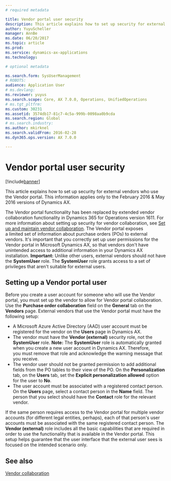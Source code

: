```yaml
---
# required metadata

title: Vendor portal user security
description: This article explains how to set up security for external vendors who use the Vendor portal. This information applies only to the February 2016 &amp; May 2016 versions of Dynamics AX.
author: YuyuScheller
manager: AnnBe
ms.date: 06/20/2017
ms.topic: article
ms.prod: 
ms.service: dynamics-ax-applications
ms.technology: 

# optional metadata

ms.search.form: SysUserManagement
# ROBOTS: 
audience: Application User
# ms.devlang: 
ms.reviewer: yuyus
ms.search.scope: Core, AX 7.0.0, Operations, UnifiedOperations
# ms.tgt_pltfrm: 
ms.custom: 30231
ms.assetid: 3574db17-81c7-4c5a-999b-0098aa0b9cda
ms.search.region: Global
# ms.search.industry: 
ms.author: mkirknel
ms.search.validFrom: 2016-02-28
ms.dyn365.ops.version: AX 7.0.0

---
```


# Vendor portal user security

[!include[banner](../includes/banner.md)]


This article explains how to set up security for external vendors who use the Vendor portal. This information applies only to the February 2016 &amp; May 2016 versions of Dynamics AX.

The Vendor portal functionality has been replaced by extended vendor collaboration functionality in Dynamics 365 for Operations version 1611. For more information about setting up security for vendor collaboration, see [Set up and maintain vendor collaboration](set-up-maintain-vendor-collaboration.md). The Vendor portal exposes a limited set of information about purchase orders (POs) to external vendors. It's important that you correctly set up user permissions for the Vendor portal in Microsoft Dynamics AX, so that vendors don't have unintended access to additional information in your Dynamics AX installation. **Important:** Unlike other users, external vendors should not have the **SystemUser** role. The **SystemUser** role grants access to a set of privileges that aren't suitable for external users.

## Setting up a Vendor portal user
Before you create a user account for someone who will use the Vendor portal, you must set up the vendor to allow for Vendor portal collaboration. Use the **Purchase order collaboration** field on the **General** tab on the **Vendors** page. External vendors that use the Vendor portal must have the following setup:

-   A Microsoft Azure Active Directory (AAD) user account must be registered for the vendor on the **Users** page in Dynamics AX.
-   The vendor must have the **Vendor (external)** security role, not the **SystemUser** role. **Note:** The **SystemUser** role is automatically granted when you create a new user account in Dynamics AX. Therefore, you must remove that role and acknowledge the warning message that you receive.
-   The vendor user should not be granted permission to add additional fields from the PO tables to their view of the PO. On the **Personalization** tab, on the **Users** tab, set the **Explicit personalization allowed** option for the user to **No**.
-   The user account must be associated with a registered contact person. On the **Users** page, select a contact person in the **Name** field. The person that you select should have the **Contact** role for the relevant vendor.

If the same person requires access to the Vendor portal for multiple vendor accounts (for different legal entities, perhaps), each of that person's user accounts must be associated with the same registered contact person. The **Vendor (external)** role includes all the basic capabilities that are required in order to use the functionality that is available in the Vendor portal. This setup helps guarantee that the user interface that the external user sees is focused on the intended scenario only.

See also
--------

[Vendor collaboration](collaborate-vendors-vendor-portal.md)



